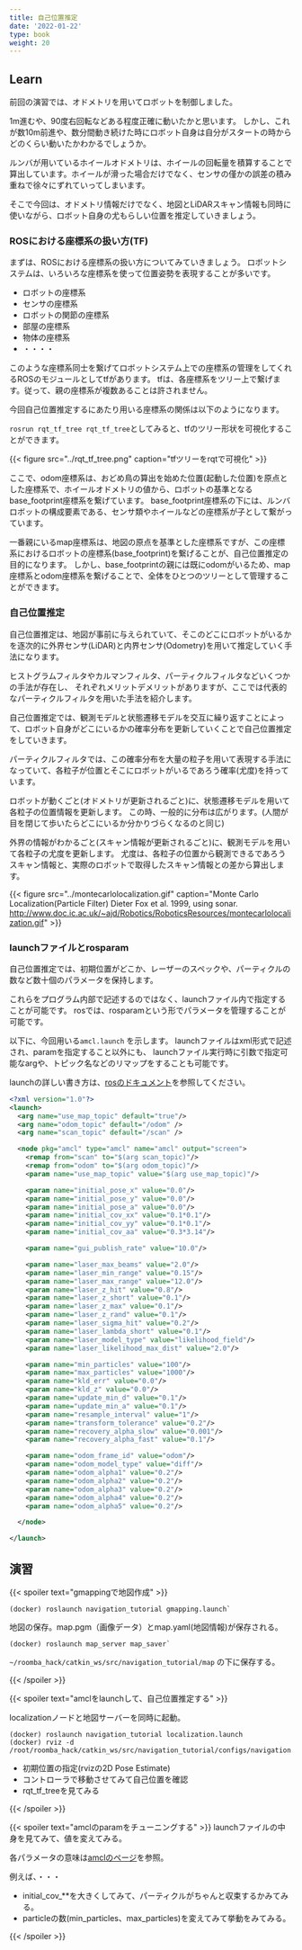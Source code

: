 ```yaml
---
title: 自己位置推定
date: '2022-01-22'
type: book
weight: 20
---
```


<!--more-->

## Learn

前回の演習では、オドメトリを用いてロボットを制御しました。

1m進むや、90度右回転などある程度正確に動いたかと思います。
しかし、これが数10m前進や、数分間動き続けた時にロボット自身は自分がスタートの時からどのくらい動いたかわかるでしょうか。

ルンバが用いているホイールオドメトリは、ホイールの回転量を積算することで算出しています。ホイールが滑った場合だけでなく、センサの僅かの誤差の積み重ねで徐々にずれていってしまいます。

そこで今回は、オドメトリ情報だけでなく、地図とLiDARスキャン情報も同時に使いながら、ロボット自身の尤もらしい位置を推定していきましょう。

### ROSにおける座標系の扱い方(TF)
まずは、ROSにおける座標系の扱い方についてみていきましょう。
ロボットシステムは、いろいろな座標系を使って位置姿勢を表現することが多いです。

- ロボットの座標系
- センサの座標系
- ロボットの関節の座標系
- 部屋の座標系
- 物体の座標系
-  ・・・・

このような座標系同士を繋げてロボットシステム上での座標系の管理をしてくれるROSのモジュールとしてtfがあります。
tfは、各座標系をツリー上で繋げます。従って、親の座標系が複数あることは許されません。

今回自己位置推定するにあたり用いる座標系の関係は以下のようになります。

`rosrun rqt_tf_tree rqt_tf_tree`としてみると、tfのツリー形状を可視化することができます。

{{< figure src="../rqt_tf_tree.png" caption="tfツリーをrqtで可視化" >}}

ここで、odom座標系は、おどめ鳥の算出を始めた位置(起動した位置)を原点とした座標系で、ホイールオドメトリの値から、ロボットの基準となるbase_footprint座標系を繋げています。
base_footprint座標系の下には、ルンバロボットの構成要素である、センサ類やホイールなどの座標系が子として繋がっています。

一番親にいるmap座標系は、地図の原点を基準とした座標系ですが、この座標系におけるロボットの座標系(base_footprint)を繋げることが、自己位置推定の目的になります。
しかし、base_footprintの親には既にodomがいるため、map座標系とodom座標系を繋げることで、全体をひとつのツリーとして管理することができます。


### 自己位置推定

自己位置推定は、地図が事前に与えられていて、そこのどこにロボットがいるかを逐次的に外界センサ(LiDAR)と内界センサ(Odometry)を用いて推定していく手法になります。

ヒストグラムフィルタやカルマンフィルタ、パーティクルフィルタなどいくつかの手法が存在し、
それぞれメリットデメリットがありますが、ここでは代表的なパーティクルフィルタを用いた手法を紹介します。

自己位置推定では、観測モデルと状態遷移モデルを交互に繰り返すことによって、ロボット自身がどこにいるかの確率分布を更新していくことで自己位置推定をしていきます。

パーティクルフィルタでは、この確率分布を大量の粒子を用いて表現する手法になっていて、各粒子が位置とそこにロボットがいるであろう確率(尤度)を持っています。

ロボットが動くごと(オドメトリが更新されるごと)に、状態遷移モデルを用いて各粒子の位置情報を更新します。
この時、一般的に分布は広がります。(人間が目を閉じて歩いたらどこにいるか分かりづらくなるのと同じ)

外界の情報がわかるごと(スキャン情報が更新されるごと)に、観測モデルを用いて各粒子の尤度を更新します。
尤度は、各粒子の位置から観測できるであろうスキャン情報と、実際のロボットで取得したスキャン情報との差から算出します。

{{< figure src="../montecarlolocalization.gif" caption="Monte Carlo Localization(Particle Filter) Dieter Fox et al. 1999, using sonar. http://www.doc.ic.ac.uk/~ajd/Robotics/RoboticsResources/montecarlolocalization.gif" >}}

<!-- リサンプリング -->

### launchファイルとrosparam

自己位置推定では、初期位置がどこか、レーザーのスペックや、パーティクルの数など数十個のパラメータを保持します。

これらをプログラム内部で記述するのではなく、launchファイル内で指定することが可能です。
rosでは、rosparamという形でパラメータを管理することが可能です。

以下に、今回用いる`amcl.launch` を示します。
launchファイルはxml形式で記述され、paramを指定すること以外にも、
launchファイル実行時に引数で指定可能なargや、トピック名などのリマップをすることも可能です。

launchの詳しい書き方は、[rosのドキュメント](http://wiki.ros.org/ja/roslaunch/XML)を参照してください。


``` xml
<?xml version="1.0"?>
<launch>
  <arg name="use_map_topic" default="true"/>
  <arg name="odom_topic" default="/odom" />
  <arg name="scan_topic" default="/scan" />

  <node pkg="amcl" type="amcl" name="amcl" output="screen">
    <remap from="scan" to="$(arg scan_topic)"/>    
    <remap from="odom" to="$(arg odom_topic)"/>    
    <param name="use_map_topic" value="$(arg use_map_topic)"/>

    <param name="initial_pose_x" value="0.0"/>
    <param name="initial_pose_y" value="0.0"/>
    <param name="initial_pose_a" value="0.0"/>
    <param name="initial_cov_xx" value="0.1*0.1"/>
    <param name="initial_cov_yy" value="0.1*0.1"/>
    <param name="initial_cov_aa" value="0.3*3.14"/>

    <param name="gui_publish_rate" value="10.0"/>

    <param name="laser_max_beams" value="2.0"/>
    <param name="laser_min_range" value="0.15"/>
    <param name="laser_max_range" value="12.0"/>
    <param name="laser_z_hit" value="0.8"/>
    <param name="laser_z_short" value="0.1"/>
    <param name="laser_z_max" value="0.1"/>
    <param name="laser_z_rand" value="0.1"/>
    <param name="laser_sigma_hit" value="0.2"/>
    <param name="laser_lambda_short" value="0.1"/>
    <param name="laser_model_type" value="likelihood_field"/>
    <param name="laser_likelihood_max_dist" value="2.0"/>

    <param name="min_particles" value="100"/>
    <param name="max_particles" value="1000"/>
    <param name="kld_err" value="0.0"/>
    <param name="kld_z" value="0.0"/>
    <param name="update_min_d" value="0.1"/>
    <param name="update_min_a" value="0.1"/>
    <param name="resample_interval" value="1"/>
    <param name="transform_tolerance" value="0.2"/>
    <param name="recovery_alpha_slow" value="0.001"/>
    <param name="recovery_alpha_fast" value="0.1"/>

    <param name="odom_frame_id" value="odom"/>
    <param name="odom_model_type" value="diff"/>
    <param name="odom_alpha1" value="0.2"/>
    <param name="odom_alpha2" value="0.2"/>
    <param name="odom_alpha3" value="0.2"/>
    <param name="odom_alpha4" value="0.2"/>
    <param name="odom_alpha5" value="0.2"/>

  </node>

</launch>
```

## 演習
<!-- {{< spoiler text="Dockerfileにamclを追加してBuildする" >}}
{{< /spoiler >}} -->

{{< spoiler text="gmappingで地図作成" >}}

```
(docker) roslaunch navigation_tutorial gmapping.launch`
```

地図の保存。map.pgm（画像データ）とmap.yaml(地図情報)が保存される。
```
(docker) roslaunch map_server map_saver`
```
`~/roomba_hack/catkin_ws/src/navigation_tutorial/map` の下に保存する。

{{< /spoiler >}}

{{< spoiler text="amclをlaunchして、自己位置推定する" >}}

localizationノードと地図サーバーを同時に起動。
```
(docker) roslaunch navigation_tutorial localization.launch
(docker) rviz -d /root/roomba_hack/catkin_ws/src/navigation_tutorial/configs/navigation.rviz
```
- 初期位置の指定(rvizの2D Pose Estimate)
- コントローラで移動させてみて自己位置を確認
- rqt_tf_treeを見てみる

{{< /spoiler >}}

{{< spoiler text="amclのparamをチューニングする" >}}
launchファイルの中身を見てみて、値を変えてみる。

各パラメータの意味は[amclのページ](https://wiki.ros.org/amcl#Parameters)を参照。

例えば、・・・
- initial_cov_**を大きくしてみて、パーティクルがちゃんと収束するかみてみる。
- particleの数(min_particles、max_particles)を変えてみて挙動をみてみる。

{{< /spoiler >}}